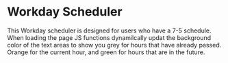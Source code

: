 # Workday Scheduler


This Workday scheduler is designed for users who have a 7-5 schedule. When loading the page JS functions dynamilcally updat the background color of the text areas to show you grey for hours that have already passed. Orange for the current hour, and green for hours that are in the future.
